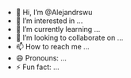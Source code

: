 - 👋 Hi, I’m @Alejandrswu
- 👀 I’m interested in ...
- 🌱 I’m currently learning ...
- 💞️ I’m looking to collaborate on ...
- 📫 How to reach me ...
- 😄 Pronouns: ...
- ⚡ Fun fact: ...

<!---
Alejandrswu/Alejandrswu is a ✨ special ✨ repository because its `README.md` (this file) appears on your GitHub profile.
You can click the Preview link to take a look at your changes.
--->
